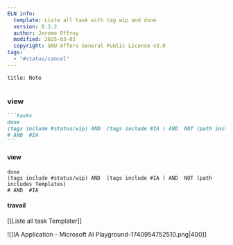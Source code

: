 ```yaml
---
ELN info:
  template: Liste all task with tag wip and done
  version: 0.3.2
  author: Jerome Offroy
  modified: 2025-03-03
  copyright: GNU Affero General Public License v3.0
tags:
  - "#status/cancel"
---
```



````ad-note
title: Note
 

````

### view 
````markdown
```tasks
done
(tags include #status/wip) AND  (tags include #IA ) AND  NOT (path includes Templates)
# AND  #IA 
```
````

#### view 
```tasks
done
(tags include #status/wip) AND  (tags include #IA ) AND  NOT (path includes Templates)
# AND  #IA 
```


#### travail 
 
[[Liste all task Templater]]

![[IA Application - Microsoft AI Playground-1740954752510.png|400]]
